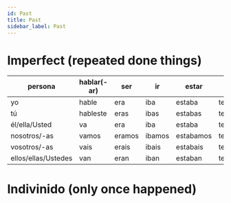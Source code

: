 ```yaml
---
id: Past
title: Past
sidebar_label: Past
---
```


# Imperfect (repeated done things)

| persona             | hablar(-ar) | ser    | ir     | estar     | tener    | vivir    |
| ------------------- | ----------- | ------ | ------ | --------- | -------- | -------- |
| yo                  | hable       | era    | iba    | estaba    | tenia    | vivia    |
| tú                  | hableste    | eras   | ibas   | estabas   | tenias   | visias   |
| él/ella/Usted       | va          | era    | iba    | estaba    | tenia    | vivia    |
| nosotros/-as        | vamos       | eramos | ibamos | estabamos | teniamos | viviamos |
| vosotros/-as        | vais        | erais  | ibais  | estabais  | teniais  | viviais  |
| ellos/ellas/Ustedes | van         | eran   | iban   | estaban   | tenian   | vivian   |

# Indivinido (only once happened)
